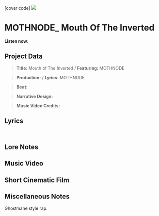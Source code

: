 [cover code] ![](57175019_319474918741616_8502199518755923887_n.jpg)

# MOTHNODE_ Mouth Of The Inverted

**Listen now:** 

## Project Data



> **Title:** Mouth of The Inverted / **Featuring:** MOTHNODE

> **Production:**  / **Lyrics:** MOTHNODE 

> **Beat:**

> **Narrative Design:**

> **Music Video Credits:**


## Lyrics

```


```

## Lore Notes

## Music Video

## Short Cinematic Film

## Miscellaneous Notes

Ghostmane style rap.
